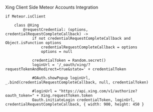 Xing Client Side Meteor Accounts Integration

	if Meteor.isClient

		class @Xing
			@requestCredential: (options, credentialRequestCompleteCallback) ->
				if not credentialRequestCompleteCallback and Object.isFunction options
					credentialRequestCompleteCallback = options
					options = null

				credentialToken = Random.secret()
				loginUrl = '/_oauth/xing/?requestTokenAndRedirect=true&state=' + credentialToken

				#OAuth.showPopup loginUrl, _.bind(credentialRequestCompleteCallback, null, credentialToken)

				#loginUrl = "https://api.xing.com/v1/authorize?oauth_token=" + Xing.requestToken.token
				Oauth.initiateLogin credentialToken, loginUrl, credentialRequestCompleteCallback, { width: 900, height: 450 }
